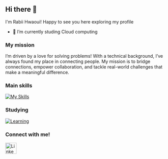## Hi there 👋


I'm Rabii Hwaoui!
    Happy to see you here exploring my profile

- 🌱 I’m currently studing Cloud computing


### My mission
I’m driven by a love for solving problems! With a technical background, I’ve always found my place in connecting people. My mission is to bridge connections, empower collaboration, and tackle real-world challenges that make a meaningful difference.

<!--
     This is the list of my skills and tools I am studying!
-->

### Main skills
[![My Skills](https://skillicons.dev/icons?i=github,git,mongodb,mysql,java,spring,react,html,css)](https://skillicons.dev)

### Studying
[![Learning](https://skillicons.dev/icons?i=aws,azure,redhat)](https://skillicons.dev)



### Connect with me!
<div>
    <a href="https://www.linkedin.com/in/rabii-hwaoui-2385571ba/">
        <img src="https://github.com/user-attachments/assets/880aaea6-79b9-4058-b9b4-342391ca04ea" alt="LinkedIn" width="35" height="35"/>
</div>


<!--
     Thanks for being my guest <3
-->
